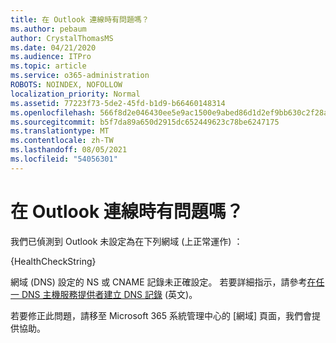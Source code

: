 ```yaml
---
title: 在 Outlook 連線時有問題嗎？
ms.author: pebaum
author: CrystalThomasMS
ms.date: 04/21/2020
ms.audience: ITPro
ms.topic: article
ms.service: o365-administration
ROBOTS: NOINDEX, NOFOLLOW
localization_priority: Normal
ms.assetid: 77223f73-5de2-45fd-b1d9-b66460148314
ms.openlocfilehash: 566f8d2e046430ee5e9ac1500e9abed86d1d2ef9bb630c2f28a98d4a922f60d0
ms.sourcegitcommit: b5f7da89a650d2915dc652449623c78be6247175
ms.translationtype: MT
ms.contentlocale: zh-TW
ms.lasthandoff: 08/05/2021
ms.locfileid: "54056301"
---
```

# <a name="having-issues-getting-outlook-to-connect"></a>在 Outlook 連線時有問題嗎？

我們已偵測到 Outlook 未設定為在下列網域 (上正常運作) ：
  
{HealthCheckString}
  
網域 (DNS) 設定的 NS 或 CNAME 記錄未正確設定。 若要詳細指示，請參考[在任一 DNS 主機服務提供者建立 DNS 記錄](https://docs.microsoft.com/microsoft-365/admin/get-help-with-domains/create-dns-records-at-any-dns-hosting-provider) (英文)。 
  
若要修正此問題，請移至 Microsoft 365 系統管理中心的 [網域][](https://admin.microsoft.com/adminportal/home#/Domains) 頁面，我們會提供協助。 